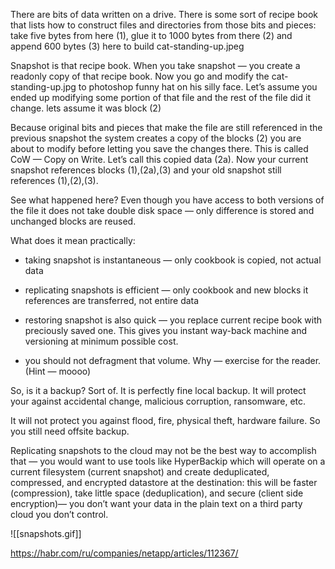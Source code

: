 There are bits of data written on a drive. There is some sort of recipe book that lists how to construct files and directories from those bits and pieces: take five bytes from here (1), glue it to 1000 bytes from there (2) and append 600 bytes (3) here to build cat-standing-up.jpeg

Snapshot is that recipe book. When you take snapshot — you create a readonly copy of that recipe book. Now you go and modify the cat-standing-up.jpg to photoshop funny hat on his silly face. Let’s assume you ended up modifying some portion of that file and the rest of the file did it change. lets assume it was block (2)

Because original bits and pieces that make the file are still referenced in the previous snapshot the system creates a copy of the blocks (2) you are about to modify before letting you save the changes there. This is called CoW — Copy on Write. Let’s call this copied data (2a). Now your current snapshot references blocks (1),(2a),(3) and your old snapshot still references (1),(2),(3).

See what happened here? Even though you have access to both versions of the file it does not take double disk space — only difference is stored and unchanged blocks are reused.

What does it mean practically:

- taking snapshot is instantaneous — only cookbook is copied, not actual data
    
- replicating snapshots is efficient — only cookbook and new blocks it references are transferred, not entire data
    
- restoring snapshot is also quick — you replace current recipe book with preciously saved one. This gives you instant way-back machine and versioning at minimum possible cost.
    
- you should not defragment that volume. Why — exercise for the reader. (Hint — moooo)
    

So, is it a backup? Sort of. It is perfectly fine local backup. It will protect your against accidental change, malicious corruption, ransomware, etc.

It will not protect you against flood, fire, physical theft, hardware failure. So you still need offsite backup.

Replicating snapshots to the cloud may not be the best way to accomplish that — you would want to use tools like HyperBackip which will operate on a current filesystem (current snapshot) and create deduplicated, compressed, and encrypted datastore at the destination: this will be faster (compression), take little space (deduplication), and secure (client side encryption)— you don’t want your data in the plain text on a third party cloud you don’t control.

![[snapshots.gif]]


https://habr.com/ru/companies/netapp/articles/112367/

